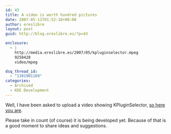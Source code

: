 ```yaml
---
id: 43
title: A video is worth hundred pictures
date: 2007-05-11T01:52:10+00:00
author: ereslibre
layout: post
guid: http://blog.ereslibre.es/?p=43

enclosure:
  - |
    http://media.ereslibre.es/2007/05/kpluginselector.mpeg
    9258428
    video/mpeg

dsq_thread_id:
  - "1301901169"
categories:
  - Archived
  - KDE Development
---
```

Well, I have been asked to upload a video showing KPluginSelector, <a href="http://media.ereslibre.es/2007/05/kpluginselector.mpeg" target="_blank">so here you are</a>.

Please take in count (of course) it is being developed yet. Because of that is a good moment to share ideas and suggestions.
